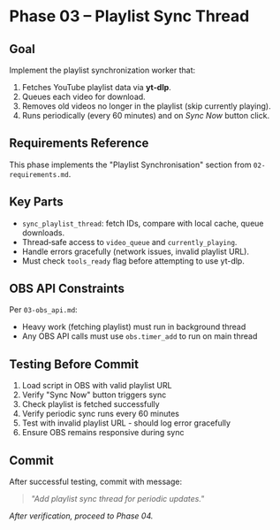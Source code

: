 # Phase 03 – Playlist Sync Thread

## Goal
Implement the playlist synchronization worker that:

1. Fetches YouTube playlist data via **yt‑dlp**.
2. Queues each video for download.
3. Removes old videos no longer in the playlist (skip currently playing).
4. Runs periodically (every 60 minutes) and on *Sync Now* button click.

## Requirements Reference
This phase implements the "Playlist Synchronisation" section from `02-requirements.md`.

## Key Parts
- `sync_playlist_thread`: fetch IDs, compare with local cache, queue downloads.
- Thread‑safe access to `video_queue` and `currently_playing`.
- Handle errors gracefully (network issues, invalid playlist URL).
- Must check `tools_ready` flag before attempting to use yt-dlp.

## OBS API Constraints
Per `03-obs_api.md`:
- Heavy work (fetching playlist) must run in background thread
- Any OBS API calls must use `obs.timer_add` to run on main thread

## Testing Before Commit
1. Load script in OBS with valid playlist URL
2. Verify "Sync Now" button triggers sync
3. Check playlist is fetched successfully
4. Verify periodic sync runs every 60 minutes
5. Test with invalid playlist URL - should log error gracefully
6. Ensure OBS remains responsive during sync

## Commit
After successful testing, commit with message:  
> *"Add playlist sync thread for periodic updates."*

*After verification, proceed to Phase 04.*